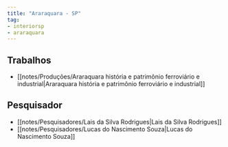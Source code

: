```yaml
---
title: "Araraquara - SP"
tag: 
- interiorsp
- araraquara
---
```


## Trabalhos
- [[notes/Produções/Araraquara história e patrimônio ferroviário e industrial|Araraquara história e patrimônio ferroviário e industrial]]

## Pesquisador
- [[notes/Pesquisadores/Lais da Silva Rodrigues|Lais da Silva Rodrigues]]
- [[notes/Pesquisadores/Lucas do Nascimento Souza|Lucas do Nascimento Souza]]
